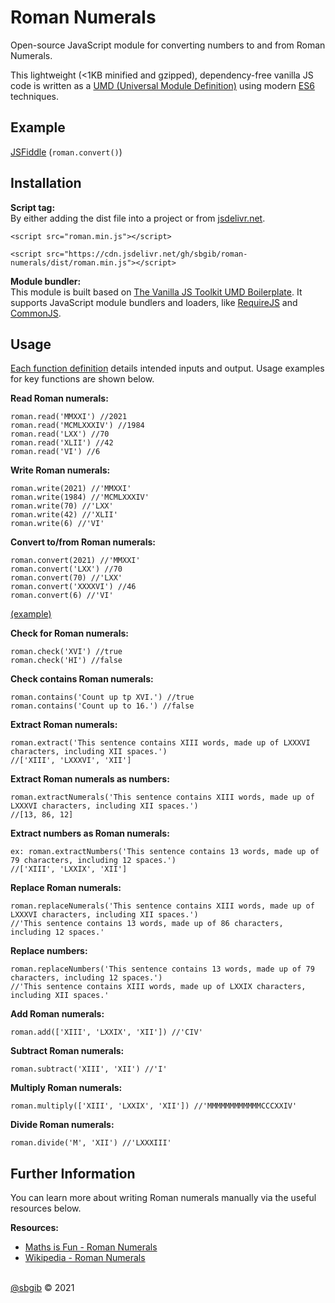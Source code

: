 # Roman Numerals
Open-source JavaScript module for converting numbers to and from Roman Numerals.

This lightweight (<1KB minified and gzipped), dependency-free vanilla JS code is written as a [UMD (Universal Module Definition)](http://jargon.js.org/_glossary/UMD.md) using modern [ES6](https://www.w3schools.com/js/js_es6.asp) techniques.

## Example
[JSFiddle](https://jsfiddle.net/msex0u27/) (`roman.convert()`)

## Installation
**Script tag:**\
By either adding the dist file into a project or from [jsdelivr.net](https://cdn.jsdelivr.net/gh/sbgib/roman-numerals/dist/roman.min.js).
```
<script src="roman.min.js"></script>
```

```
<script src="https://cdn.jsdelivr.net/gh/sbgib/roman-numerals/dist/roman.min.js"></script>
```

**Module bundler:**\
This module is built based on [The Vanilla JS Toolkit UMD Boilerplate](https://vanillajstoolkit.com/boilerplates/umd/). It supports JavaScript module bundlers and loaders, like [RequireJS](http://requirejs.org/) and [CommonJS](http://www.commonjs.org/).

## Usage
[Each function definition](https://github.com/sbgib/roman-numerals/blob/main/dist/roman.js) details intended inputs and output. Usage examples for key functions are shown below.

**Read Roman numerals:**
```
roman.read('MMXXI') //2021
roman.read('MCMLXXXIV') //1984
roman.read('LXX') //70
roman.read('XLII') //42
roman.read('VI') //6
```

**Write Roman numerals:**
```
roman.write(2021) //'MMXXI'
roman.write(1984) //'MCMLXXXIV'
roman.write(70) //'LXX'
roman.write(42) //'XLII'
roman.write(6) //'VI'
```

**Convert to/from Roman numerals:**
```
roman.convert(2021) //'MMXXI'
roman.convert('LXX') //70
roman.convert(70) //'LXX'
roman.convert('XXXXVI') //46
roman.convert(6) //'VI'
```
[(example)](https://jsfiddle.net/msex0u27/)


**Check for Roman numerals:**
```
roman.check('XVI') //true
roman.check('HI') //false
```

**Check contains Roman numerals:**
```
roman.contains('Count up tp XVI.') //true
roman.contains('Count up to 16.') //false
```

**Extract Roman numerals:**
```
roman.extract('This sentence contains XIII words, made up of LXXXVI characters, including XII spaces.')
//['XIII', 'LXXXVI', 'XII']
```

**Extract Roman numerals as numbers:**
```
roman.extractNumerals('This sentence contains XIII words, made up of LXXXVI characters, including XII spaces.')
//[13, 86, 12]
```

**Extract numbers as Roman numerals:**
```
ex: roman.extractNumbers('This sentence contains 13 words, made up of 79 characters, including 12 spaces.')
//['XIII', 'LXXIX', 'XII']
```

**Replace Roman numerals:**
```
roman.replaceNumerals('This sentence contains XIII words, made up of LXXXVI characters, including XII spaces.')
//'This sentence contains 13 words, made up of 86 characters, including 12 spaces.'
```

**Replace numbers:**
```
roman.replaceNumbers('This sentence contains 13 words, made up of 79 characters, including 12 spaces.')
//'This sentence contains XIII words, made up of LXXIX characters, including XII spaces.'
```

**Add Roman numerals:**
```
roman.add(['XIII', 'LXXIX', 'XII']) //'CIV'
```

**Subtract Roman numerals:**
```
roman.subtract('XIII', 'XII') //'I'
```

**Multiply Roman numerals:**
```
roman.multiply(['XIII', 'LXXIX', 'XII']) //'MMMMMMMMMMMMCCCXXIV'
```

**Divide Roman numerals:**
```
roman.divide('M', 'XII') //'LXXXIII'
```

## Further Information
You can learn more about writing Roman numerals manually via the useful resources below.

**Resources:**
- [Maths is Fun - Roman Numerals](https://www.mathsisfun.com/roman-numerals.html)
- [Wikipedia - Roman Numerals](https://en.wikipedia.org/wiki/Roman_numerals)

\
[@sbgib](https://github.com/sbgib) © 2021